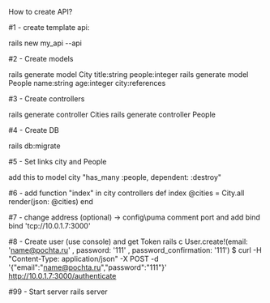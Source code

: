 How to create API?

#1 - create template api:

rails new my_api --api

#2 -  Create models

rails generate model City title:string people:integer
rails generate model People name:string age:integer city:references

#3 - Create controllers

rails generate controller Cities
rails generate controller People

#4 - Create DB

rails db:migrate

#5 - Set links city and People

add this to model city "has_many :people, dependent: :destroy"

#6 - add function "index" in city controllers
    def index
      @cities = City.all
      render(json: @cities)
    end

#7 - change address (optional)
-> config\puma
comment port and add bind
bind        'tcp://10.0.1.7:3000'

#8 - Create user (use console) and get Token
rails c
User.create!(email: 'name@pochta.ru' , password: '111' , password_confirmation: '111')
$ curl -H "Content-Type: application/json" -X POST -d '{"email":"name@pochta.ru","password":"111"}' http://10.0.1.7:3000/authenticate

#99 - Start server
rails server
